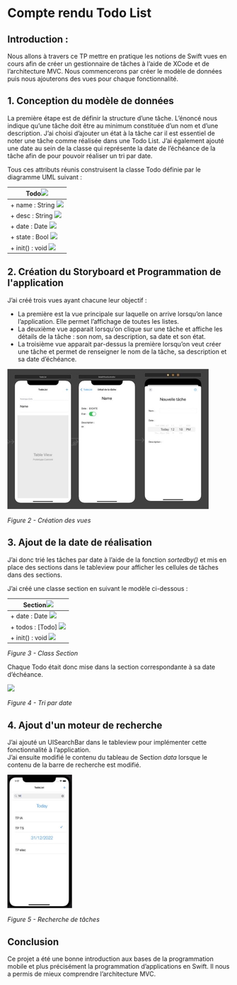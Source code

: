 # Compte rendu Todo List 

## Introduction : 

Nous allons à travers ce TP mettre en pratique les notions de Swift vues en cours afin de créer un gestionnaire de tâches à l’aide de XCode et de l’architecture MVC. Nous commencerons par créer le modèle de données puis nous ajouterons des vues pour chaque fonctionnalité. 

## 1. Conception du modèle de données 

La première étape est de définir la structure d’une tâche. L’énoncé nous indique qu’une tâche doit être au minimum constituée d’un nom et d’une description. J’ai choisi d’ajouter un état à la tâche car il est essentiel de noter une tâche comme réalisée dans une Todo List. J’ai également ajouté une date au sein de la classe qui représente la date de l’échéance de la tâche afin de pour pouvoir réaliser un tri par date. 

Tous ces attributs réunis construisent la classe Todo définie par le diagramme UML suivant : 



|Todo![](images/Aspose.Words.80c06a44-e50a-4912-95db-ee3bb5410933.001.png)|
| - |
|+ name : String ![](images/Aspose.Words.80c06a44-e50a-4912-95db-ee3bb5410933.002.png)|
|+ desc : String ![](images/Aspose.Words.80c06a44-e50a-4912-95db-ee3bb5410933.002.png)|
|+ date : Date ![](images/Aspose.Words.80c06a44-e50a-4912-95db-ee3bb5410933.002.png)|
|+ state : Bool ![](images/Aspose.Words.80c06a44-e50a-4912-95db-ee3bb5410933.002.png)|
|+ init() : void ![](images/Aspose.Words.80c06a44-e50a-4912-95db-ee3bb5410933.002.png)|
## 2. Création du Storyboard et Programmation de l'application 

J’ai créé trois vues ayant chacune leur objectif :  

- La première est la vue principale sur laquelle on arrive lorsqu’on lance l’application. Elle permet l’affichage de toutes les listes. 
- La deuxième vue apparait lorsqu’on clique sur une tâche et affiche les détails de la tâche : son nom, sa description, sa date et son état. 
- La troisième vue apparait par-dessus la première lorsqu’on veut créer une tâche et permet de renseigner le nom de la tâche, sa description et sa date d’échéance. 

![](images/Aspose.Words.80c06a44-e50a-4912-95db-ee3bb5410933.003.jpeg)

*Figure 2 - Création des vues* 

## 3. Ajout de la date de réalisation 

J’ai donc trié les tâches par date à l’aide de la fonction *sortedby()* et mis en place des sections dans le tableview pour afficher les cellules de tâches dans des sections. 

J’ai créé une classe section en suivant le modèle ci-dessous :  



|Section![](images/Aspose.Words.80c06a44-e50a-4912-95db-ee3bb5410933.001.png)|
| - |
|+ date : Date ![](images/Aspose.Words.80c06a44-e50a-4912-95db-ee3bb5410933.002.png)|
|+ todos : [Todo] ![](images/Aspose.Words.80c06a44-e50a-4912-95db-ee3bb5410933.002.png)|
|+ init() : void ![](images/Aspose.Words.80c06a44-e50a-4912-95db-ee3bb5410933.002.png)|
*Figure 3 - Class Section* 

Chaque Todo était donc mise dans la section correspondante à sa  date d’échéance. 

![](images/Aspose.Words.80c06a44-e50a-4912-95db-ee3bb5410933.004.png)

*Figure 4 - Tri par date* 

## 4. Ajout d'un moteur de recherche 

J’ai ajouté un UISearchBar dans le tableview pour implémenter cette fonctionnalité à l’application.  
J’ai ensuite modifié le contenu du tableau de Section *data* lorsque le contenu de la barre de recherche est modifié.  

![](images/Aspose.Words.80c06a44-e50a-4912-95db-ee3bb5410933.005.jpeg)

*Figure 5 - Recherche de tâches* 

## Conclusion 

Ce projet a été une bonne introduction aux bases de la programmation mobile et plus précisément la programmation d’applications en Swift. Il nous a permis de mieux comprendre l’architecture MVC. 
